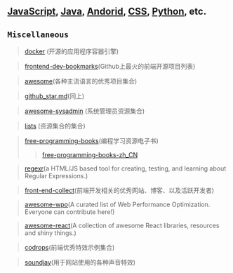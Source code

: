 ## [JavaScript](README.md), [Java](bookmark-java.md), [Andorid](bookmark-andorid.md), [CSS](bookmark-css.md), [Python](bookmark-pyton.md), etc.

## ```Miscellaneous```
>[docker](https://github.com/docker/docker) (开源的应用程序容器引擎)

>[frontend-dev-bookmarks](https://github.com/dypsilon/frontend-dev-bookmarks)(Github上最火的前端开源项目列表)

>[awesome](https://github.com/sindresorhus/awesome)(各种主流语言的优秀项目集合)

>[github_star.md](https://github.com/Tairy/Social-Networking-Analysis/blob/master/github/github_star.md)(同上)

>[awesome-sysadmin](https://github.com/kahun/awesome-sysadmin) (系统管理员资源集合)

>[lists](https://github.com/jnv/lists) (资源集合的集合)

>[free-programming-books](https://github.com/vhf/free-programming-books)(编程学习资源电子书)
>>[free-programming-books-zh_CN](https://github.com/justjavac/free-programming-books-zh_CN)

>[regexr](https://github.com/gskinner/regexr)(a HTML/JS based tool for creating, testing, and learning about Regular Expressions.)

>[front-end-collect](https://github.com/foru17/front-end-collect)(前端开发相关的优秀网站、博客、以及活跃开发者)

>[awesome-wpo](https://github.com/davidsonfellipe/awesome-wpo)(A curated list of Web Performance Optimization. Everyone can contribute here!)

>[awesome-react](https://github.com/enaqx/awesome-react)(A collection of awesome React libraries, resources and shiny things.)

>[codrops](https://github.com/codrops)(前端优秀特效示例集合)

>[soundjay](http://www.soundjay.com)(用于网站使用的各种声音特效)
